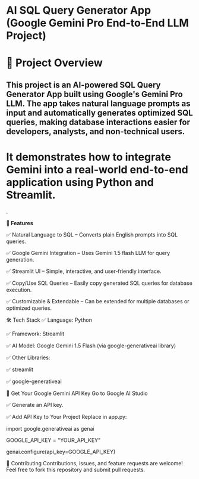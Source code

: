 <h1>AI SQL Query Generator App (Google Gemini Pro End-to-End LLM Project)</h1>
<h1><b>📌 Project Overview</h1></b>
<h2>This project is an AI-powered SQL Query Generator App built using Google's Gemini Pro LLM. The app takes natural language prompts as input and automatically generates optimized SQL queries, making database interactions easier for developers, analysts, and non-technical users.</h2>

<h1>It demonstrates how to integrate Gemini  into a real-world end-to-end application using Python and Streamlit.</h1>

.

<b>🚀 Features</b>

✅ Natural Language to SQL – Converts plain English prompts into SQL queries.

✅ Google Gemini  Integration – Uses Gemini 1.5 flash LLM for query generation.

✅ Streamlit UI – Simple, interactive, and user-friendly interface.

✅ Copy/Use SQL Queries – Easily copy generated SQL queries for database execution.

✅ Customizable & Extendable – Can be extended for multiple databases or optimized queries.

🛠️ Tech Stack
✅ Language: Python

✅ Framework: Streamlit

✅ AI Model: Google Gemini 1.5 Flash (via google-generativeai library)

✅ Other Libraries:

✅ streamlit

✅ google-generativeai


🚀 Get Your Google Gemini API Key
    Go to Google AI Studio

✅ Generate an API key.

✅ Add API Key to Your Project
   Replace in app.py:
   
   import google.generativeai as genai
   

   GOOGLE_API_KEY = "YOUR_API_KEY"
   
   genai.configure(api_key=GOOGLE_API_KEY)

   🤝 Contributing
Contributions, issues, and feature requests are welcome! Feel free to fork this repository and submit pull requests.




